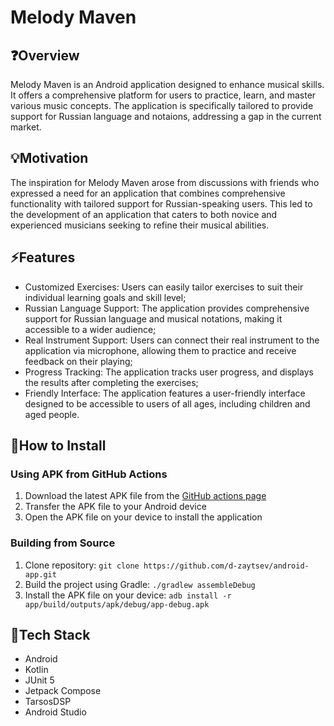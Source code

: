 # Melody Maven

## ❓Overview
Melody Maven is an Android application designed to enhance musical skills. 
It offers a comprehensive platform for users to practice, learn, and master various music concepts. 
The application is specifically tailored to provide support for Russian language and notaions, addressing a gap in the current market.

## 💡Motivation
The inspiration for Melody Maven arose from discussions with friends who expressed a need for an application that combines comprehensive functionality with tailored support for Russian-speaking users. 
This led to the development of an application that caters to both novice and experienced musicians seeking to refine their musical abilities.

## ⚡Features

- Customized Exercises: Users can easily tailor exercises to suit their individual learning goals and skill level;
- Russian Language Support: The application provides comprehensive support for Russian language and musical notations, making it accessible to a wider audience;
- Real Instrument Support: Users can connect their real instrument to the application via microphone, allowing them to practice and receive feedback on their playing;
- Progress Tracking: The application tracks user progress, and displays the results after completing the exercises;
- Friendly Interface: The application features a user-friendly interface designed to be accessible to users of all ages, including children and aged people.

## 🚀How to Install

### Using APK from GitHub Actions
1. Download the latest APK file from the [GitHub actions page](https://github.com/d-zaytsev/android-app/actions/runs)
2. Transfer the APK file to your Android device
3. Open the APK file on your device to install the application
### Building from Source
1. Clone repository: ```git clone https://github.com/d-zaytsev/android-app.git```
2. Build the project using Gradle: ```./gradlew assembleDebug```
3. Install the APK file on your device: ```adb install -r app/build/outputs/apk/debug/app-debug.apk```

## 🔧Tech Stack

- Android
- Kotlin
- JUnit 5
- Jetpack Compose
- TarsosDSP
- Android Studio

